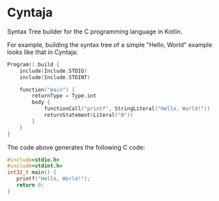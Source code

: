 # Cyntaja
Syntax Tree builder for the C programming language in Kotlin.

For example, building the syntax tree of a simple "Hello, World" example looks like that in Cyntaja:
```kotlin
Program().build {
    include(Include.STDIO)
    include(Include.STDINT)

    function("main") {
        returnType = Type.int
        body {
            functionCall("printf", StringLiteral("Hello, World!"))
            returnStatement(Literal("0"))
        }
    }
}
```
The code above generates the following C code:
```c
#include<stdio.h>
#include<stdint.h>
int32_t main() {
   printf("Hello, World!");
   return 0;
}
```